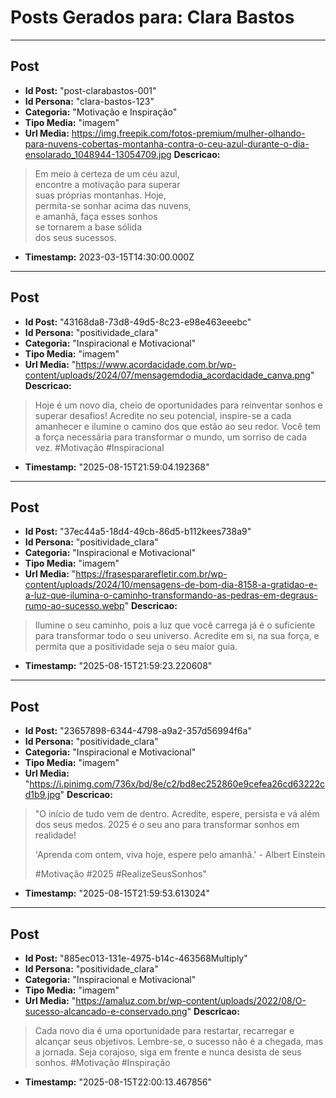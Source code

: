# Posts Gerados para: Clara Bastos

---

## Post
- **Id Post:** "post-clarabastos-001"
- **Id Persona:** "clara-bastos-123"
- **Categoria:** "Motivação e Inspiração"
- **Tipo Media:** "imagem"
- **Url Media:** https://img.freepik.com/fotos-premium/mulher-olhando-para-nuvens-cobertas-montanha-contra-o-ceu-azul-durante-o-dia-ensolarado_1048944-13054709.jpg
**Descricao:**
> Em meio à certeza de um céu azul,  
> encontre a motivação para superar  
> suas próprias montanhas. Hoje,  
> permita-se sonhar acima das nuvens,  
> e amanhã, faça esses sonhos  
> se tornarem a base sólida  
> dos seus sucessos.
- **Timestamp:** 2023-03-15T14:30:00.000Z

---

## Post
- **Id Post:** "43168da8-73d8-49d5-8c23-e98e463eeebc"
- **Id Persona:** "positividade_clara"
- **Categoria:** "Inspiracional e Motivacional"
- **Tipo Media:** "imagem"
- **Url Media:** "https://www.acordacidade.com.br/wp-content/uploads/2024/07/mensagemdodia_acordacidade_canva.png"
**Descricao:**
> Hoje é um novo dia, cheio de oportunidades para reinventar sonhos e 
> superar desafios! Acredite no seu potencial, inspire-se a cada amanhecer 
> e ilumine o camino dos que estão ao seu redor. Você tem a força necessária 
> para transformar o mundo, um sorriso de cada vez. #Motivação #Inspiracional
- **Timestamp:** "2025-08-15T21:59:04.192368"

---

## Post
- **Id Post:** "37ec44a5-18d4-49cb-86d5-b112kees738a9"
- **Id Persona:** "positividade_clara"
- **Categoria:** "Inspiracional e Motivacional"
- **Tipo Media:** "imagem"
- **Url Media:** "https://frasespararefletir.com.br/wp-content/uploads/2024/10/mensagens-de-bom-dia-8158-a-gratidao-e-a-luz-que-ilumina-o-caminho-transformando-as-pedras-em-degraus-rumo-ao-sucesso.webp"
**Descricao:**
> Ilumine o seu caminho, 
> pois a luz que você carrega já é o suficiente 
> para transformar todo o seu universo. 
> Acredite em si, na sua força, 
> e permita que a positividade 
> seja o seu maior guia.
- **Timestamp:** "2025-08-15T21:59:23.220608"

---

## Post
- **Id Post:** "23657898-6344-4798-a9a2-357d56994f6a"
- **Id Persona:** "positividade_clara"
- **Categoria:** "Inspiracional e Motivacional"
- **Tipo Media:** "imagem"
- **Url Media:** "https://i.pinimg.com/736x/bd/8e/c2/bd8ec252860e9cefea26cd63222cd1b9.jpg"
**Descricao:**
> "O início de tudo vem de dentro. Acredite, espere, persista e vá além dos seus medos. 2025 é o seu ano para transformar sonhos em realidade! 
> 
> 'Aprenda com ontem, viva hoje, espere pelo amanhã.' - Albert Einstein
> 
> #Motivação #2025 #RealizeSeusSonhos"
- **Timestamp:** "2025-08-15T21:59:53.613024"

---

## Post
- **Id Post:** "885ec013-131e-4975-b14c-463568Multiply"
- **Id Persona:** "positividade_clara"
- **Categoria:** "Inspiracional e Motivacional"
- **Tipo Media:** "imagem"
- **Url Media:** "https://amaluz.com.br/wp-content/uploads/2022/08/O-sucesso-alcancado-e-conservado.png"
**Descricao:**
> Cada novo dia é uma oportunidade para restartar, recarregar e alcançar seus objetivos.
> Lembre-se, o sucesso não é a chegada, mas a jornada.
> Seja corajoso, siga em frente e nunca desista de seus sonhos.
> #Motivação #Inspiração
- **Timestamp:** "2025-08-15T22:00:13.467856"